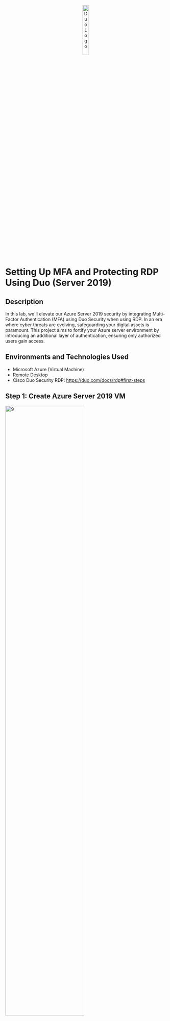 <p align="center">
<img src="https://i.imgur.com/VGKt0wo.png" height=20%" width="20%" alt="Duo Logo"/>
</p>

<h1>Setting Up MFA and Protecting RDP Using Duo (Server 2019)</h1>

<h2>Description</h2>
In this lab, we'll elevate our Azure Server 2019 security by integrating Multi-Factor Authentication (MFA) using Duo Security when using RDP. In an era where cyber threats are evolving, safeguarding your digital assets is paramount. This project aims to fortify your Azure server environment by introducing an additional layer of authentication, ensuring only authorized users gain access.
<br />

<h2>Environments and Technologies Used</h2>

- Microsoft Azure (Virtual Machine)
- Remote Desktop
- Cisco Duo Security RDP: https://duo.com/docs/rdp#first-steps

<h2>Step 1: Create Azure Server 2019 VM</h2>

<img src="https://i.imgur.com/EyiJzcO.png" height="70%" width="70%" alt="9"/><br />
<img src="https://i.imgur.com/yZZk3Yt.png" height="70%" width="70%" alt="9"/><br />

<h2>Step 2: Sign Up for Duo Security and Create User</h2>

<img src="https://i.imgur.com/Uxo9lj9.png" height="70%" width="70%" alt="9"/><br />
<img src="https://i.imgur.com/3xhyySF.png" height="70%" width="70%" alt="9"/><br />
<img src="https://i.imgur.com/zoIQ7GK.png" height="70%" width="70%" alt="9"/><br />
<img src="https://i.imgur.com/dJAbJ0j.png" height="30%" width="30%" alt="9"/><br />

<h2>Step 3: Install Duo Security on Server 2019 VM</h2>

<img src="https://i.imgur.com/rEKkrxW.png" height="70%" width="70%" alt="9"/><br />
<img src="https://i.imgur.com/IBUmJIZ.png" height="30%" width="30%" alt="9"/><br />
<img src="https://i.imgur.com/hjzdCIB.png" height="70%" width="70%" alt="9"/><br />
<img src="https://i.imgur.com/ai8tLPh.png" height="70%" width="70%" alt="9"/><br />
<img src="https://i.imgur.com/HQYTeRN.png" height="70%" width="70%" alt="9"/><br />
<img src="https://i.imgur.com/LYHRkdS.png" height="70%" width="70%" alt="9"/><br />
<img src="https://i.imgur.com/i4Xniv9.png" height="70%" width="70%" alt="9"/><br />
<img src="https://i.imgur.com/Vytqa96.png" height="50%" width="50%" alt="9"/><br />

<h2>Step 4: Log In as User</h2>

<img src="https://i.imgur.com/q9fbXB0.png" height="70%" width="70%" alt="9"/><br />

<h2>Conclusion</h2>

Our Duo Security-driven Multi-Factor Authentication (MFA) enhances Azure server security by seamlessly adding an extra layer of authentication. With streamlined configuration, real-time monitoring, and customizable policies, it ensures robust protection for your digital assets. Embrace this enhanced security for confident navigation in the dynamic realm of cybersecurity.

